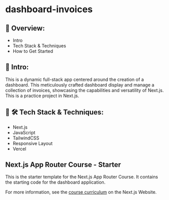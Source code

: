 # dashboard-invoices

## 📣 Overview:

- Intro
- Tech Stack & Techniques
- How to Get Started

## 🔎 Intro:

This is a dynamic full-stack app centered around the creation of a dashboard. This meticulously crafted dashboard display and manage a collection of invoices, showcasing the capabilities and versatility of Next.js. This is a practice project in Next.js.

## 🧰 🛠️ Tech Stack & Techniques:

- Next.js
- JavaScript
- TailwindCSS
- Responsive Layout
- Vercel

## Next.js App Router Course - Starter

This is the starter template for the Next.js App Router Course. It contains the starting code for the dashboard application.

For more information, see the [course curriculum](https://nextjs.org/learn) on the Next.js Website.
